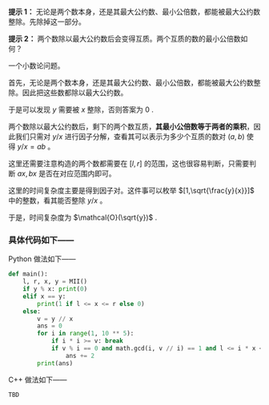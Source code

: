 **提示 1：** 无论是两个数本身，还是其最大公约数、最小公倍数，都能被最大公约数整除。先除掉这一部分。

**提示 2：** 两个数除以最大公约数后会变得互质。两个互质的数的最小公倍数如何？

一个小数论问题。

首先，无论是两个数本身，还是其最大公约数、最小公倍数，都能被最大公约数整除。因此把这些数都除以最大公约数。

于是可以发现 $y$ 需要被 $x$ 整除，否则答案为 $0$ .

两个数除以最大公约数后，剩下的两个数互质，**其最小公倍数等于两者的乘积**，因此我们只需对 $y/x$ 进行因子分解，查看其可以表示为多少个互质的数对 $(a,b)$ 使得 $y/x=ab$ 。

这里还需要注意构造的两个数都需要在 $[l,r]$ 的范围，这也很容易判断，只需要判断 $ax, bx$ 是否在对应范围内即可。

这里的时间复杂度主要是得到因子对。这件事可以枚举 $[1,\sqrt{\frac{y}{x}}]$ 中的整数，看其能否整除 $y/x$ 。

于是，时间复杂度为 $\mathcal{O}(\sqrt{y})$ .

### 具体代码如下——

Python 做法如下——

```Python []
def main():
    l, r, x, y = MII()
    if y % x: print(0)
    elif x == y:
        print(1 if l <= x <= r else 0)
    else:
        v = y // x
        ans = 0
        for i in range(1, 10 ** 5):
            if i * i >= v: break
            if v % i == 0 and math.gcd(i, v // i) == 1 and l <= i * x <= r and l <= v // i * x <= r:
                ans += 2
        print(ans)
```

C++ 做法如下——

```cpp []
TBD
```
